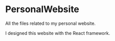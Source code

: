 # PersonalWebsite
All the files related to my personal website.

I designed this website with the React framework. 
